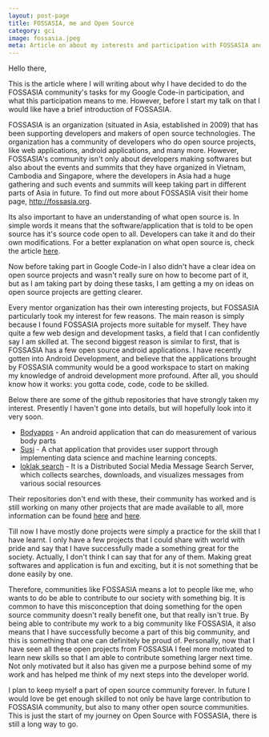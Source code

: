 ```yaml
---
layout: post-page
title: FOSSASIA, me and Open Source
category: gci
image: fossasia.jpeg
meta: Article on about my interests and participation with FOSSASIA and open source community.
---
```


Hello there,

This is the article where I will writing about why I have decided to do the FOSSASIA
community's tasks for my Google Code-in participation, and what this participation means to me. However, before I start my talk on that I would like have a brief introduction of FOSSASIA.

FOSSASIA is an organization (situated in Asia, established in 2009) that has been supporting developers and makers of open source technologies. The organization has a community of developers who do open source projects, like web applications, android applications, and many more. However, FOSSASIA's community isn't only about developers making softwares but also about the events and summits that they have organized in Vietnam, Cambodia and Singapore, where the developers in Asia had a huge gathering and such events and summits will keep taking part in different parts of Asia in future. To find out more about FOSSASIA visit their home page, <a href="http://fossasia.org">http://fossasia.org</a>.

Its also important to have an understanding of what open source is. In simple words it means that the software/application that is told to be open source has it's source code open to all. Developers can take it and do their own modifications. For a better explanation on what open source is, check the article <a href="https://opensource.com/resources/what-open-source">here</a>.

Now before taking part in Google Code-in I also didn't have a clear idea on open source projects and wasn't really sure on how to become part of it, but as I am taking part by doing these tasks, I am getting a my on ideas on open source projects are getting clearer.

Every mentor organization has their own interesting projects, but FOSSASIA particularly took my interest for few reasons. The main reason is simply because I found FOSSASIA projects more suitable for myself. They have quite a few web design and development tasks, a field that I can confidently say I am skilled at. The second biggest reason is similar to first, that is FOSSASIA has a few open source android applications. I have recently gotten into Android Development, and believe that the applications brought by FOSSASIA community would be a good workspace to start on making my knowledge of android development more profound. After all, you should know how it works: you gotta code, code, code to be skilled.

Below there are some of the github repositories that have strongly taken my interest. Presently I haven't gone into details, but will hopefully look into it very soon. <br/>
<ul>
<li><a href="https://github.com/fossasia/bodyapps-android">Bodyapps</a> - An android application that can do measurement of various body parts</li>
<li><a href="https://github.com/fossasia/susi_android">Susi</a> - A chat application that provides user support through implementing data science and machine learning concepts. </li>
<li><a href="https://github.com/fossasia/loklak_search">loklak search</a> - It is a Distributed Social Media Message Search Server, which collects searches, downloads, and visualizes messages from various social resources</li>
</ul>
Their repositories don't end with these, their community has worked and is still working on many other projects that are made available to all, more information can be found <a href="http://labs.fossasia.org/#projects">here</a> and <a href="https://github.com/fossasia/">here</a>.  

Till now I have mostly done projects were simply a practice for the skill that I have learnt. I only have a few projects that I could share with world with pride and say that
I have successfully made a something great for the society. Actually, I don't think I can say that for any of them. Making great softwares and application is fun and exciting, but it is not something that be done easily by one.  

Therefore, communities like FOSSASIA means a lot to people like me, who wants to do be able to contribute to our society with something big. It is common to have this misconception that doing something for the open source community doesn't really benefit one, but that really isn't true. By being able to contribute my work to a big community like FOSSASIA, it also means that I have successfully become a part of this big community, and this is something that one can definitely be proud of. Personally, now that I have seen all these open projects from FOSSASIA I feel more motivated to learn new skills so that I am able to contribute something larger next time. Not only motivated but it also has given me a purpose behind some of my work and has helped me think of my next steps into the developer world.

I plan to keep myself a part of open source community forever. In future I would love be get enough skilled to not only be have large contribution to FOSSASIA community, but also to many other open source communities. This is just the start of my journey on Open Source with FOSSASIA, there is still a long way to go.  
